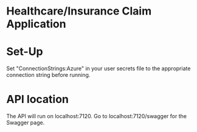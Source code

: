 # Healthcare/Insurance Claim Application
# Set-Up
Set "ConnectionStrings:Azure" in your user secrets file to the appropriate connection string before running.
# API location
The API will run on localhost:7120.
Go to localhost:7120/swagger for the Swagger page.
